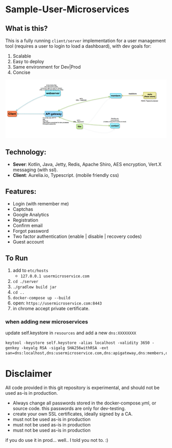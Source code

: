 # Sample-User-Microservices

## What is this?
This is a fully running `client/server` implementation for a user management tool (requires a user to login to load a dashboard), with dev goals for:
1. Scalable
2. Easy to deploy
3. Same environment for Dev|Prod
4. Concise

![alt text](resources/readme/flow.jpg "Flow")

## Technology:
- **Sever**: Kotlin, Java, Jetty, Redis, Apache Shiro, AES encryption, Vert.X messaging (with ssl).
- **Client**: Aurelia.io, Typescript. (mobile friendly css)

## Features:
- Login (with remember me)
- Captchas
- Google Analytics
- Registration
- Confirm email
- Forgot password
- Two factor authentication (enable | disable | recovery codes)
- Guest account

## To Run #
1. add to `etc/hosts`
    - `127.0.0.1 usermicroservice.com`
2. `cd ./server` 
3. `./gradlew build jar`
4. `cd ..`
4. `docker-compose up --build`
5. open: `https://usermicroservice.com:8443` 
6. in chrome accept private certificate.


### when adding new microservices
update self.keystore in `resources` and add a new `dns:XXXXXXXX`

    keytool -keystore self.keystore -alias localhost -validity 3650 -genkey -keyalg RSA -sigalg SHA256withRSA -ext san=dns:localhost,dns:usermicroservice.com,dns:apigateway,dns:members,dns:webserver,dns:contact


# Disclaimer
All code provided in this git repository is experimental, and should not be used as-is in production.
- Always change all passwords stored in the docker-compose.yml, or source code. this passwords are only for dev-testing.
- create your own SSL certificates, ideally signed by a CA.
- must not be used as-is in production
- must not be used as-is in production
- must not be used as-is in production

if you do use it in prod... well.. I told you not to. :)